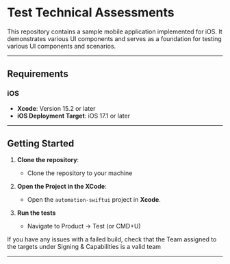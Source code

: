 # Test Technical Assessments

This repository contains a sample mobile application implemented for iOS. It demonstrates various UI components and serves as a foundation for testing various UI components and scenarios.

---

## Requirements

### iOS
- **Xcode**: Version 15.2 or later  
- **iOS Deployment Target**: iOS 17.1 or later  

---

## Getting Started

1. **Clone the repository**:  
   - Clone the repository to your machine

2. **Open the Project in the XCode**:  
   - Open the `automation-swiftui` project in **Xcode**.

3. **Run the tests**
      - Navigate to Product -> Test (or CMD+U)
  
If you have any issues with a failed build, check that the Team assigned to the targets under Signing & Capabilities is a valid team

---
